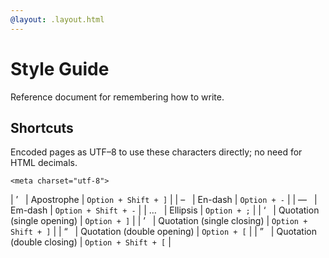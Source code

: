 ```yaml
---
@layout: .layout.html
---
```

# Style Guide

Reference document for remembering how to write.

<!-- ## Apostrophe

- Contractions

- Possesion

- Not pluralization

## Comma

## Ellipsis

## Em–Dash

## En–Dash

## Quotation Marks

## Semicolon -->

## Shortcuts

Encoded pages as UTF–8 to use these characters directly;
no need for HTML decimals.

`<meta charset="utf-8">`

| ’ &nbsp; | Apostrophe                 | `Option + Shift + ]` |
| – &nbsp; | En-dash                    | `Option + -`         |
|	—	&nbsp; | Em-dash                    | `Option + Shift + -` |
|	…	&nbsp; | Ellipsis                   |	`Option + ;`         |
| ‘	&nbsp; | Quotation (single opening)	| `Option + ]`         |
| ’	&nbsp; | Quotation (single closing)	| `Option + Shift + ]` |
| “	&nbsp; | Quotation (double opening)	| `Option + [`         |
| ”	&nbsp; | Quotation (double closing)	| `Option + Shift + [` |

<style>
  table { font-size: .8rem; }
  table tr td:first-child { text-align: center; }
</style>
